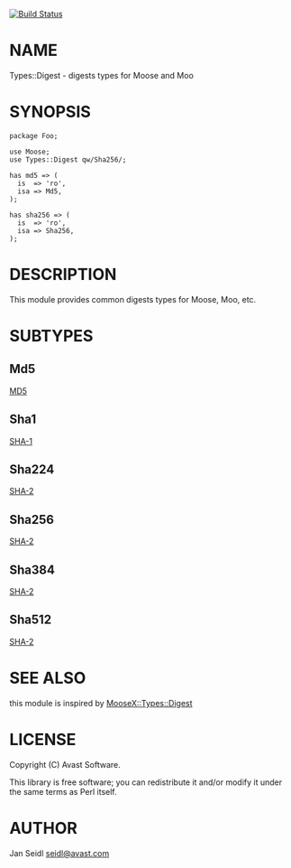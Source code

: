 [![Build Status](https://travis-ci.org/JaSei/Types-Digest.svg?branch=master)](https://travis-ci.org/JaSei/Types-Digest)
# NAME

Types::Digest - digests types for Moose and Moo

# SYNOPSIS

    package Foo;
     
    use Moose;
    use Types::Digest qw/Sha256/;
     
    has md5 => (
      is  => 'ro',
      isa => Md5,
    );

    has sha256 => (
      is  => 'ro',
      isa => Sha256,
    );

     

# DESCRIPTION

This module provides common digests types for Moose, Moo, etc.

# SUBTYPES

## Md5

[MD5](https://en.wikipedia.org/wiki/MD5)

## Sha1

[SHA-1](https://en.wikipedia.org/wiki/SHA-1)

## Sha224

[SHA-2](https://en.wikipedia.org/wiki/SHA-2)

## Sha256

[SHA-2](https://en.wikipedia.org/wiki/SHA-2)

## Sha384

[SHA-2](https://en.wikipedia.org/wiki/SHA-2)

## Sha512

[SHA-2](https://en.wikipedia.org/wiki/SHA-2)

# SEE ALSO

this module is inspired by [MooseX::Types::Digest](https://metacpan.org/pod/MooseX::Types::Digest)

# LICENSE

Copyright (C) Avast Software.

This library is free software; you can redistribute it and/or modify
it under the same terms as Perl itself.

# AUTHOR

Jan Seidl <seidl@avast.com>
